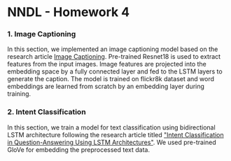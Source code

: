 # NNDL - Homework 4

### 1. Image Captioning

In this section, we implemented an image captioning model based on the research article [Image Captioning](https://arxiv.org/abs/1805.09137). Pre-trained Resnet18 is used to extract features from the input images. Image features are projected into the embedding space by a fully connected layer and fed to the LSTM layers to generate the caption. The model is trained on flickr8k dataset and word embeddings are learned from scratch by an embedding layer during training.

### 2. Intent Classification

In this section, we train a model for text classification using bidirectional LSTM architecture following the research article titled ["Intent Classification in Question-Answering Using LSTM Architectures"](https://arxiv.org/abs/2001.09330). We used pre-trained GloVe for embedding the preprocessed text data.

